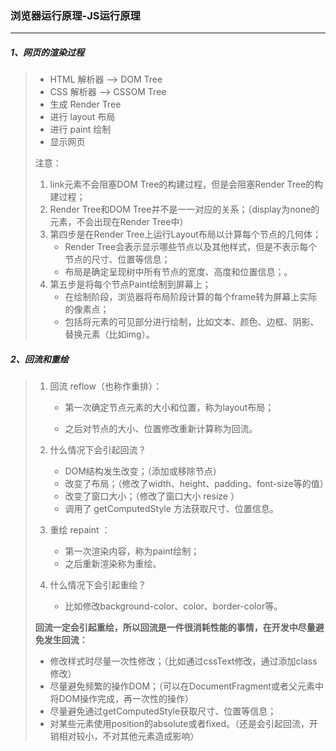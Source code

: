 ### 浏览器运行原理-JS运行原理

------

##### 1、网页的渲染过程

> - HTML 解析器 --> DOM Tree
> - CSS 解析器 --> CSSOM Tree
> - 生成 Render Tree
> - 进行 layout 布局
> - 进行 paint 绘制
> - 显示网页
>
> 注意：
> 1. link元素不会阻塞DOM Tree的构建过程，但是会阻塞Render Tree的构建过程；
> 2. Render Tree和DOM Tree并不是一一对应的关系；（display为none的元素，不会出现在Render Tree中）
> 3. 第四步是在Render Tree上运行Layout布局以计算每个节点的几何体；
>    - Render Tree会表示显示哪些节点以及其他样式，但是不表示每个节点的尺寸、位置等信息；
>    - 布局是确定呈现树中所有节点的宽度、高度和位置信息；。
> 4. 第五步是将每个节点Paint绘制到屏幕上；
>    - 在绘制阶段，浏览器将布局阶段计算的每个frame转为屏幕上实际的像素点； 
>    - 包括将元素的可见部分进行绘制，比如文本、颜色、边框、阴影、替换元素（比如img）。

##### 2、回流和重绘

> 1. 回流 reflow（也称作重排）：
>
>    - 第一次确定节点元素的大小和位置，称为layout布局；
>
>    - 之后对节点的大小、位置修改重新计算称为回流。
>
> 2. 什么情况下会引起回流？
>
>    - DOM结构发生改变；（添加或移除节点）
>    - 改变了布局；（修改了width、height、padding、font-size等的值）
>    - 改变了窗口大小；（修改了窗口大小 resize ）
>    - 调用了 getComputedStyle 方法获取尺寸、位置信息。
>
> 3. 重绘 repaint ：
>
>    - 第一次渲染内容，称为paint绘制；
>    - 之后重新渲染称为重绘。
>
> 4. 什么情况下会引起重绘？
>
>    - 比如修改background-color、color、border-color等。
>
> **回流一定会引起重绘，所以回流是一件很消耗性能的事情，在开发中尽量避免发生回流：**
>
> - 修改样式时尽量一次性修改；（比如通过cssText修改，通过添加class修改）
> - 尽量避免频繁的操作DOM；（可以在DocumentFragment或者父元素中将DOM操作完成，再一次性的操作）
> - 尽量避免通过getComputedStyle获取尺寸、位置等信息；
> - 对某些元素使用position的absolute或者fixed。（还是会引起回流，开销相对较小，不对其他元素造成影响）
